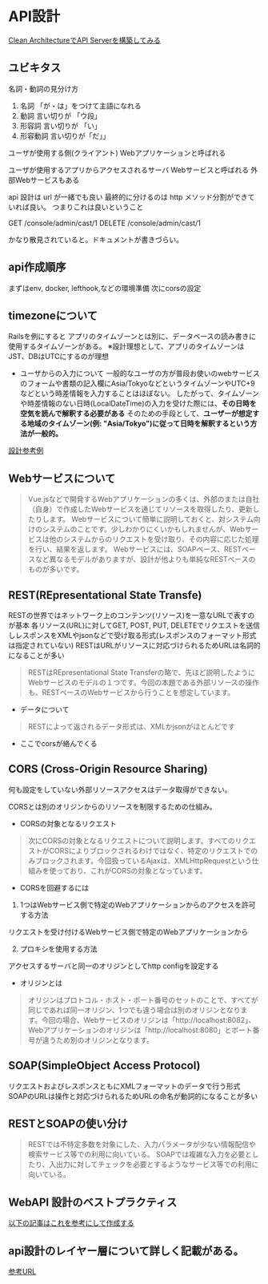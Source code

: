 # API設計

[Clean ArchitectureでAPI Serverを構築してみる](https://qiita.com/hirotakan/items/698c1f5773a3cca6193e)

## ユビキタス

名詞・動詞の見分け方

1. 名詞 「が・は」をつけて主語になれる
2. 動詞 言い切りが   「ウ段」
3. 形容詞 言い切りが 「い」
4. 形容動詞 言い切りが「だ」」

ユーザが使用する側(クライアント)
Webアプリケーションと呼ばれる

ユーザが使用するアプリからアクセスされるサーバ
Webサービスと呼ばれる
外部Webサービスもある


api 設計は url が一緒でも良い
最終的に分けるのは http メソッド分割ができていれば良い。
つまりこれは良いということ

GET /console/admin/cast/1
DELETE /console/admin/cast/1

かなり散見されていると。ドキュメントが書きづらい。

## api作成順序

まずはenv, docker, lefthook,などの環境準備
次にcorsの設定

## timezoneについて

Railsを例にすると
アプリのタイムゾーンとは別に、データベースの読み書きに使用するタイムゾーンがある。
※設計理想として、アプリのタイムゾーンはJST、DBはUTCにするのが理想

- ユーザからの入力について
一般的なユーザの方が普段お使いのwebサービスのフォームや書類の記入欄にAsia/TokyoなどというタイムゾーンやUTC+9などという時差情報を入力することはほぼない。
したがって、タイムゾーンや時差情報のない日時(LocalDateTime)の入力を受けた際には、**その日時を空気を読んで解釈する必要がある**
そのための手段として、**ユーザーが想定する地域のタイムゾーン(例: "Asia/Tokyo")に従って日時を解釈するという方法が一般的。**

[設計参考例](https://www.m3tech.blog/entry/timezone-handling)

## Webサービスについて

>Vue.jsなどで開発するWebアプリケーションの多くは、外部のまたは自社（自身）で作成したWebサービスを通じてリソースを取得したり、更新したりします。
>Webサービスについて簡単に説明しておくと、対システム向けのシステムのことです。少しわかりにくいかもしれませんが、Webサービスは他のシステムからのリクエストを受け取り、その内容に応じた処理を行い、結果を返します。
>Webサービスには、SOAPベース、RESTベースなど異なるモデルがありますが、設計が他よりも単純なRESTベースのものが多いです。

## REST(REpresentational State Transfe)

RESTの世界ではネットワーク上のコンテンツ(リソース)を一意なURLで表すのが基本
各リソース(URL)に対してGET, POST, PUT, DELETEでリクエストを送信しレスポンスをXMLやjsonなどで受け取る形式(レスポンスのフォーマット形式は指定されていない)
RESTはURLがリソースに対応づけられるためURLは名詞的になることが多い

>RESTはREpresentational State Transferの略で、先ほど説明したようにWebサービスのモデルの１つです。今回の本題である外部リソースの操作も、RESTベースのWebサービスから行うことを想定しています。

- データについて

> RESTによって返されるデータ形式は、XMLかjsonがほとんどです

- ここでcorsが絡んでくる

## CORS (Cross-Origin Resource Sharing)

何も設定をしていない外部リソースアクセスはデータ取得ができない。

CORSとは別のオリジンからのリソースを制限するための仕組み。

- CORSの対象となるリクエスト

>次にCORSの対象となるリクエストについて説明します。すべてのリクエストがCORSによりブロックされるわけではなく、特定のリクエストでのみブロックされます。今回扱っているAjaxは、XMLHttpRequestという仕組みを使っており、これがCORSの対象となっています。

- CORSを回避するには

1. 1つはWebサービス側で特定のWebアプリケーションからのアクセスを許可する方法

リクエストを受け付けるWebサービス側で特定のWebアプリケーションから

2. プロキシを使用する方法

アクセスするサーバと同一のオリジンとしてhttp configを設定する

- オリジンとは

>オリジンはプロトコル・ホスト・ポート番号のセットのことで、すべてが同じであれば同一オリジン、1つでも違う場合は別のオリジンとなります。今回の場合、Webサービスのオリジンは「http://localhost:8082」、Webアプリケーションのオリジンは「http://localhost:8080」とポート番号が違うため別のオリジンとなります。

## SOAP(SimpleObject Access Protocol)
リクエストおよびレスポンスともにXMLフォーマットのデータで行う形式
SOAPのURLは操作と対応づけられるためURLの命名が動詞的になることが多い


## RESTとSOAPの使い分け

>RESTでは不特定多数を対象にした、入力パラメータが少ない情報配信や検索サービス等での利用に向いている。
>SOAPでは複雑な入力を必要としたり、入出力に対してチェックを必要とするようなサービス等での利用に向いている。

## WebAPI 設計のベストプラクティス

[以下の記事はこれを参考にして作成する](https://qiita.com/mserizawa/items/b833e407d89abd21ee72)

## api設計のレイヤー層について詳しく記載がある。

[参考URL](https://dev.classmethod.jp/articles/what-does-amazon-api-gateway-do/)
